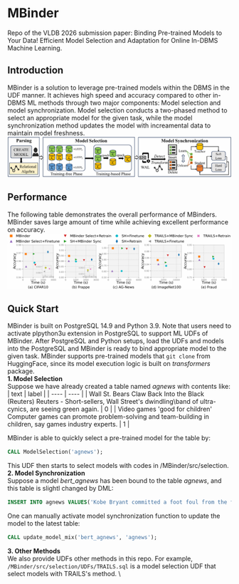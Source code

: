 # MBinder
Repo of the VLDB 2026 submission paper: Binding Pre-trained Models to Your Data! Efficient Model Selection and Adaptation  for Online In-DBMS Machine Learning. 
## Introduction
MBinder is a solution to leverage pre-trained models within the DBMS in the UDF manner. It achieves high speed and accuracy compared to other in-DBMS ML methods through two major components: Model selection and model synchronization. Model selection conducts a two-phased method to select an appropriate model for the given task, while the model synchronization method updates the model with increamental data to maintain model freshness. \
![image](./MBinder/figure/workflow.png)
## Performance
The following table demonstrates the overall performance of MBinders. MBinder saves large amount of time while achieving excellent performance on accuracy. \
![image](./MBinder/figure/overall.png)

## Quick Start
MBinder is built on PostgreSQL 14.9 and Python 3.9. Note that users need to activate plpython3u extension in PostgreSQL to support ML UDFs of MBinder. After PostgreSQL and Python setups, load the UDFs and models into the PostgreSQL and MBinder is ready to bind appropriate model to the given task. MBinder supports pre-trained models that `git clone` from HuggingFace, since its model execution logic is built on *transformers* package.\
**1. Model Selection** \
Suppose we have already created a table named *agnews* with contents like: 
| text | label |
| ---- | ---- |
| Wall St. Bears Claw Back Into the Black (Reuters) Reuters - Short-sellers, Wall Street's dwindling\band of ultra-cynics, are seeing green again. | 0 |
| Video games 'good for children' Computer games can promote problem-solving and team-building in children, say games industry experts. | 1 |

MBinder is able to quickly select a pre-trained model for the table by:
``` SQL
CALL ModelSelection('agnews');
```
This UDF then starts to select models with codes in /MBinder/src/selection. \
**2. Model Synchronization** \
Suppose a model *bert_agnews* has been bound to the table *agnews*, and this table is slightl changed by DML:
``` SQL
INSERT INTO agnews VALUES('Kobe Bryant committed a foot foul from the free throw line with 4.4 seconds left as the Washington Wizards snapped an 11 game road losing streak by beating Los Angeles Lakers 120-116.', 2)
```
One can manually activate model synchronization function to update the model to the latest table:
```SQL
CALL update_model_mix('bert_agnews', 'agnews');
```
**3. Other Methods** \
We also provide UDFs other methods in this repo. For example, `/MBinder/src/selection/UDFs/TRAILS.sql` is a model selection UDF that select models with TRAILS's method. \

